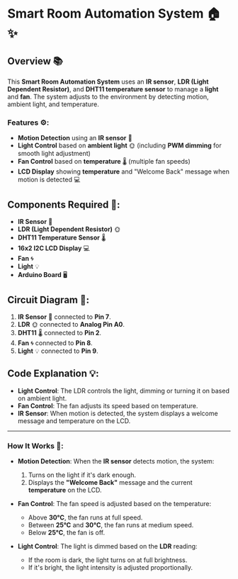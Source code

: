 # Smart Room Automation System 🏠✨

## Overview 📚
This **Smart Room Automation System** uses an **IR sensor**, **LDR (Light Dependent Resistor)**, and **DHT11 temperature sensor** to manage a **light** and **fan**. The system adjusts to the environment by detecting motion, ambient light, and temperature.

### Features ⚙️:
- **Motion Detection** using an **IR sensor** 👀
- **Light Control** based on **ambient light** 🌞 (including **PWM dimming** for smooth light adjustment)
- **Fan Control** based on **temperature** 🌡️ (multiple fan speeds)
- **LCD Display** showing **temperature** and "Welcome Back" message when motion is detected 💻

## Components Required 🔧:
- **IR Sensor** 👀
- **LDR (Light Dependent Resistor)** 🌞
- **DHT11 Temperature Sensor** 🌡️
- **16x2 I2C LCD Display** 💻
- **Fan** 🌀
- **Light** 💡
- **Arduino Board** 🖥️

## Circuit Diagram 🔌:
1. **IR Sensor** 👀 connected to **Pin 7**.
2. **LDR** 🌞 connected to **Analog Pin A0**.
3. **DHT11** 🌡️ connected to **Pin 2**.
4. **Fan** 🌀 connected to **Pin 8**.
5. **Light** 💡 connected to **Pin 9**.

## Code Explanation 💡:
- **Light Control**: The LDR controls the light, dimming or turning it on based on ambient light.
- **Fan Control**: The fan adjusts its speed based on temperature.
- **IR Sensor**: When motion is detected, the system displays a welcome message and temperature on the LCD.
  
---

### **How It Works** 🌟:

- **Motion Detection**: When the **IR sensor** detects motion, the system:
  1. Turns on the light if it's dark enough.
  2. Displays the **"Welcome Back"** message and the current **temperature** on the LCD.

- **Fan Control**: The fan speed is adjusted based on the temperature:
  - Above **30°C**, the fan runs at full speed.
  - Between **25°C** and **30°C**, the fan runs at medium speed.
  - Below **25°C**, the fan is off.

- **Light Control**: The light is dimmed based on the **LDR** reading:
  - If the room is dark, the light turns on at full brightness.
  - If it's bright, the light intensity is adjusted proportionally.


